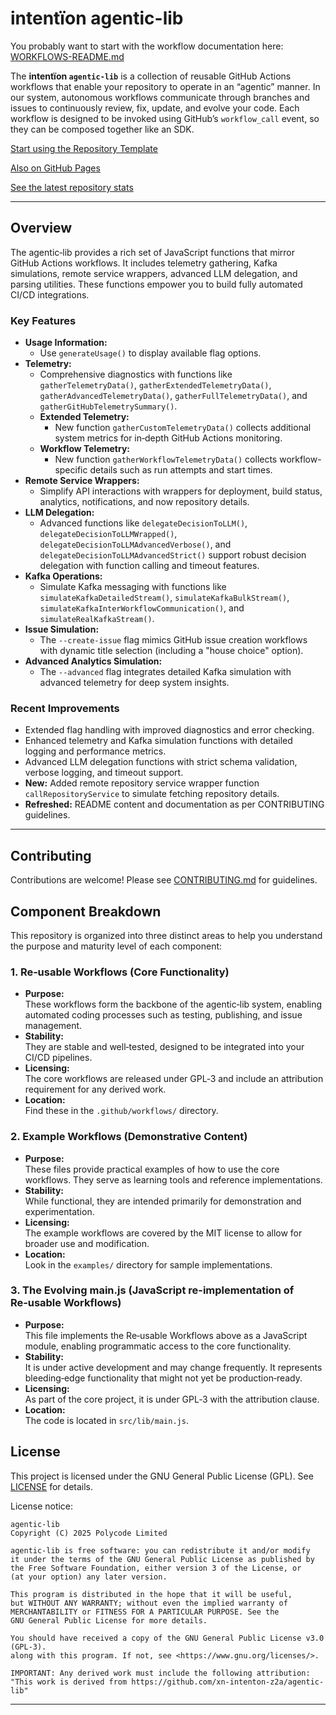 # intentïon agentic-lib

You probably want to start with the workflow documentation here: [WORKFLOWS-README.md](https://github.com/xn-intenton-z2a/agentic-lib/blob/main/WORKFLOWS-README.md)

The **intentïon `agentic-lib`** is a collection of reusable GitHub Actions workflows that enable your
repository to operate in an “agentic” manner. In our system, autonomous workflows communicate through branches and
issues to continuously review, fix, update, and evolve your code. Each workflow is designed to be invoked using
GitHub’s `workflow_call` event, so they can be composed together like an SDK.

[Start using the Repository Template](https://github.com/xn-intenton-z2a/repository0)

[Also on GitHub Pages](https://xn-intenton-z2a.github.io/agentic-lib/index.html)

[See the latest repository stats](https://xn-intenton-z2a.github.io/agentic-lib/latest.html)

---

## Overview

The agentic‑lib provides a rich set of JavaScript functions that mirror GitHub Actions workflows. It includes telemetry gathering, Kafka simulations, remote service wrappers, advanced LLM delegation, and parsing utilities. These functions empower you to build fully automated CI/CD integrations.

### Key Features

- **Usage Information:**
  - Use `generateUsage()` to display available flag options.
- **Telemetry:**
  - Comprehensive diagnostics with functions like `gatherTelemetryData()`, `gatherExtendedTelemetryData()`, `gatherAdvancedTelemetryData()`, `gatherFullTelemetryData()`, and `gatherGitHubTelemetrySummary()`.
  - **Extended Telemetry:**
    - New function `gatherCustomTelemetryData()` collects additional system metrics for in‑depth GitHub Actions monitoring.
  - **Workflow Telemetry:**
    - New function `gatherWorkflowTelemetryData()` collects workflow-specific details such as run attempts and start times.
- **Remote Service Wrappers:**
  - Simplify API interactions with wrappers for deployment, build status, analytics, notifications, and now repository details.
- **LLM Delegation:**
  - Advanced functions like `delegateDecisionToLLM()`, `delegateDecisionToLLMWrapped()`, `delegateDecisionToLLMAdvancedVerbose()`, and `delegateDecisionToLLMAdvancedStrict()` support robust decision delegation with function calling and timeout features.
- **Kafka Operations:**
  - Simulate Kafka messaging with functions like `simulateKafkaDetailedStream()`, `simulateKafkaBulkStream()`, `simulateKafkaInterWorkflowCommunication()`, and `simulateRealKafkaStream()`.
- **Issue Simulation:**
  - The `--create-issue` flag mimics GitHub issue creation workflows with dynamic title selection (including a "house choice" option).
- **Advanced Analytics Simulation:**
  - The `--advanced` flag integrates detailed Kafka simulation with advanced telemetry for deep system insights.

### Recent Improvements

- Extended flag handling with improved diagnostics and error checking.
- Enhanced telemetry and Kafka simulation functions with detailed logging and performance metrics.
- Advanced LLM delegation functions with strict schema validation, verbose logging, and timeout support.
- **New:** Added remote repository service wrapper function `callRepositoryService` to simulate fetching repository details.
- **Refreshed:** README content and documentation as per CONTRIBUTING guidelines.

---

## Contributing

Contributions are welcome! Please see [CONTRIBUTING.md](CONTRIBUTING.md) for guidelines.

## Component Breakdown

This repository is organized into three distinct areas to help you understand the purpose and maturity level of each component:

### 1. Re‑usable Workflows (Core Functionality)
- **Purpose:**  
  These workflows form the backbone of the agentic‑lib system, enabling automated coding processes such as testing, publishing, and issue management.
- **Stability:**  
  They are stable and well‑tested, designed to be integrated into your CI/CD pipelines.
- **Licensing:**  
  The core workflows are released under GPL‑3 and include an attribution requirement for any derived work.
- **Location:**  
  Find these in the `.github/workflows/` directory.

### 2. Example Workflows (Demonstrative Content)
- **Purpose:**  
  These files provide practical examples of how to use the core workflows. They serve as learning tools and reference implementations.
- **Stability:**  
  While functional, they are intended primarily for demonstration and experimentation.
- **Licensing:**  
  The example workflows are covered by the MIT license to allow for broader use and modification.
- **Location:**  
  Look in the `examples/` directory for sample implementations.

### 3. The Evolving main.js (JavaScript re-implementation of Re‑usable Workflows)
- **Purpose:**  
  This file implements the Re‑usable Workflows above as a JavaScript module, enabling programmatic access to the core functionality.
- **Stability:**  
  It is under active development and may change frequently. It represents bleeding‑edge functionality that might not yet be production‑ready.
- **Licensing:**  
  As part of the core project, it is under GPL‑3 with the attribution clause.
- **Location:**  
  The code is located in `src/lib/main.js`.

## License

This project is licensed under the GNU General Public License (GPL). See [LICENSE](LICENSE) for details.

License notice:
```
agentic-lib
Copyright (C) 2025 Polycode Limited

agentic-lib is free software: you can redistribute it and/or modify
it under the terms of the GNU General Public License as published by
the Free Software Foundation, either version 3 of the License, or
(at your option) any later version.

This program is distributed in the hope that it will be useful,
but WITHOUT ANY WARRANTY; without even the implied warranty of
MERCHANTABILITY or FITNESS FOR A PARTICULAR PURPOSE. See the
GNU General Public License for more details.

You should have received a copy of the GNU General Public License v3.0 (GPL‑3).
along with this program. If not, see <https://www.gnu.org/licenses/>.

IMPORTANT: Any derived work must include the following attribution:
"This work is derived from https://github.com/xn-intenton-z2a/agentic-lib"
```

---
